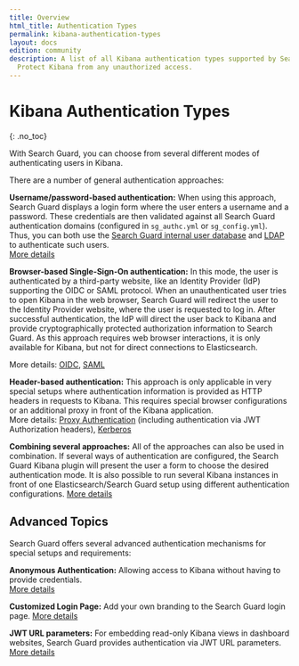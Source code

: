 ```yaml
---
title: Overview
html_title: Authentication Types
permalink: kibana-authentication-types
layout: docs
edition: community
description: A list of all Kibana authentication types supported by Search Guard.
  Protect Kibana from any unauthorized access.
---
```

<!---
Copyright 2022 floragunn GmbH
-->

# Kibana Authentication Types
{: .no_toc}

With Search Guard, you can choose from several different modes of authenticating users in Kibana.

There are a number of general authentication approaches:

**Username/password-based authentication:** When using this approach, Search Guard displays a login form where the user enters a username and a password. These credentials are then validated against all Search Guard authentication domains (configured in `sg_authc.yml` or `sg_config.yml`). Thus, you can both use the [Search Guard internal user database](internal-users-database) and [LDAP](active-directory-ldap) to authenticate such users.  
[More details](kibana-authentication-http-basic)

**Browser-based Single-Sign-On authentication:** In this mode, the user is authenticated by a third-party website, like an Identity Provider (IdP) supporting the OIDC or SAML protocol. When an unauthenticated user tries to open Kibana in the web browser, Search Guard will redirect the user to the Identity Provider website, where the user is requested to log in. After successful authentication, the IdP will direct the user back to Kibana and provide cryptographically protected authorization information to Search Guard. As this approach requires web browser interactions, it is only available for Kibana, but not for direct connections to Elasticsearch.  

More details: [OIDC](kibana-authentication-openid), [SAML](kibana-authentication-saml)

**Header-based authentication:** This approach is only applicable in very special setups where authentication information is provided as HTTP headers in requests to Kibana. This requires special browser configurations or an additional proxy in front of the Kibana application.  
More details: [Proxy Authentication](kibana-authentication-anonymous) (including authentication via JWT Authorization headers), [Kerberos](kibana-authentication-kerberos)

**Combining several approaches:** All of the approaches can also be used in combination. If several ways of authentication are configured, the Search Guard Kibana plugin will present the user a form to choose the desired authentication mode. It is also possible to run several Kibana instances in front of one Elasticsearch/Search Guard setup using different authentication configurations. [More details](kibana-multiple-authentication-methods)

## Advanced Topics

Search Guard offers several advanced authentication mechanisms for special setups and requirements:

**Anonymous Authentication:** Allowing access to Kibana without having to provide credentials.  
[More details](kibana-authentication-anonymous)

**Customized Login Page:** Add your own branding to the Search Guard login page.
[More details](kibana-login-customizing)

**JWT URL parameters:** For embedding read-only Kibana views in dashboard websites, Search Guard provides authentication via JWT URL parameters.   
[More details](kibana-authentication-jwt)
